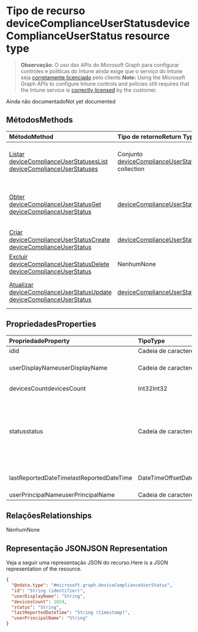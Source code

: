 # <a name="devicecomplianceuserstatus-resource-type"></a><span data-ttu-id="20950-101">Tipo de recurso deviceComplianceUserStatus</span><span class="sxs-lookup"><span data-stu-id="20950-101">deviceComplianceUserStatus resource type</span></span>

> <span data-ttu-id="20950-102">**Observação:** O uso das APIs do Microsoft Graph para configurar controles e políticas do Intune ainda exige que o serviço do Intune seja [corretamente licenciado](https://go.microsoft.com/fwlink/?linkid=839381) pelo cliente.</span><span class="sxs-lookup"><span data-stu-id="20950-102">**Note:** Using the Microsoft Graph APIs to configure Intune controls and policies still requires that the Intune service is [correctly licensed](https://go.microsoft.com/fwlink/?linkid=839381) by the customer.</span></span>

<span data-ttu-id="20950-103">Ainda não documentado</span><span class="sxs-lookup"><span data-stu-id="20950-103">Not yet documented</span></span>
## <a name="methods"></a><span data-ttu-id="20950-104">Métodos</span><span class="sxs-lookup"><span data-stu-id="20950-104">Methods</span></span>
|<span data-ttu-id="20950-105">Método</span><span class="sxs-lookup"><span data-stu-id="20950-105">Method</span></span>|<span data-ttu-id="20950-106">Tipo de retorno</span><span class="sxs-lookup"><span data-stu-id="20950-106">Return Type</span></span>|<span data-ttu-id="20950-107">Descrição</span><span class="sxs-lookup"><span data-stu-id="20950-107">Description</span></span>|
|:---|:---|:---|
|[<span data-ttu-id="20950-108">Listar deviceComplianceUserStatuses</span><span class="sxs-lookup"><span data-stu-id="20950-108">List deviceComplianceUserStatuses</span></span>](../api/intune_deviceconfig_devicecomplianceuserstatus_list.md)|<span data-ttu-id="20950-109">Conjunto [deviceComplianceUserStatus](../resources/intune_deviceconfig_devicecomplianceuserstatus.md)</span><span class="sxs-lookup"><span data-stu-id="20950-109">[deviceComplianceUserStatus](../resources/intune_deviceconfig_devicecomplianceuserstatus.md) collection</span></span>|<span data-ttu-id="20950-110">Listar propriedades e relações de objetos de [deviceComplianceUserStatus](../resources/intune_deviceconfig_devicecomplianceuserstatus.md).</span><span class="sxs-lookup"><span data-stu-id="20950-110">List properties and relationships of the [deviceComplianceUserStatus](../resources/intune_deviceconfig_devicecomplianceuserstatus.md) objects.</span></span>|
|[<span data-ttu-id="20950-111">Obter deviceComplianceUserStatus</span><span class="sxs-lookup"><span data-stu-id="20950-111">Get deviceComplianceUserStatus</span></span>](../api/intune_deviceconfig_devicecomplianceuserstatus_get.md)|[<span data-ttu-id="20950-112">deviceComplianceUserStatus</span><span class="sxs-lookup"><span data-stu-id="20950-112">deviceComplianceUserStatus</span></span>](../resources/intune_deviceconfig_devicecomplianceuserstatus.md)|<span data-ttu-id="20950-113">Ler propriedades e relações de objetos de [deviceComplianceUserStatus](../resources/intune_deviceconfig_devicecomplianceuserstatus.md).</span><span class="sxs-lookup"><span data-stu-id="20950-113">Read properties and relationships of [plannerProgressTaskBoardTaskFormat](../resources/intune_deviceconfig_devicecomplianceuserstatus.md) object.</span></span>|
|[<span data-ttu-id="20950-114">Criar deviceComplianceUserStatus</span><span class="sxs-lookup"><span data-stu-id="20950-114">Create deviceComplianceUserStatus</span></span>](../api/intune_deviceconfig_devicecomplianceuserstatus_create.md)|[<span data-ttu-id="20950-115">deviceComplianceUserStatus</span><span class="sxs-lookup"><span data-stu-id="20950-115">deviceComplianceUserStatus</span></span>](../resources/intune_deviceconfig_devicecomplianceuserstatus.md)|<span data-ttu-id="20950-116">Criar um novo objeto de [deviceComplianceUserStatus](../resources/intune_deviceconfig_devicecomplianceuserstatus.md).</span><span class="sxs-lookup"><span data-stu-id="20950-116">Create a new [plannerBucket](../resources/intune_deviceconfig_devicecomplianceuserstatus.md) object.</span></span>|
|[<span data-ttu-id="20950-117">Excluir deviceComplianceUserStatus</span><span class="sxs-lookup"><span data-stu-id="20950-117">Delete deviceComplianceUserStatus</span></span>](../api/intune_deviceconfig_devicecomplianceuserstatus_delete.md)|<span data-ttu-id="20950-118">Nenhum</span><span class="sxs-lookup"><span data-stu-id="20950-118">None</span></span>|<span data-ttu-id="20950-119">Excluir [deviceComplianceUserStatus](../resources/intune_deviceconfig_devicecomplianceuserstatus.md).</span><span class="sxs-lookup"><span data-stu-id="20950-119">Deletes a [deviceComplianceUserStatus](../resources/intune_deviceconfig_devicecomplianceuserstatus.md).</span></span>|
|[<span data-ttu-id="20950-120">Atualizar deviceComplianceUserStatus</span><span class="sxs-lookup"><span data-stu-id="20950-120">Update deviceComplianceUserStatus</span></span>](../api/intune_deviceconfig_devicecomplianceuserstatus_update.md)|[<span data-ttu-id="20950-121">deviceComplianceUserStatus</span><span class="sxs-lookup"><span data-stu-id="20950-121">deviceComplianceUserStatus</span></span>](../resources/intune_deviceconfig_devicecomplianceuserstatus.md)|<span data-ttu-id="20950-122">Atualizar as propriedades de um objeto de [deviceComplianceUserStatus](../resources/intune_deviceconfig_devicecomplianceuserstatus.md).</span><span class="sxs-lookup"><span data-stu-id="20950-122">Update the properties of a [calendar](../resources/intune_deviceconfig_devicecomplianceuserstatus.md) object.</span></span>|

## <a name="properties"></a><span data-ttu-id="20950-123">Propriedades</span><span class="sxs-lookup"><span data-stu-id="20950-123">Properties</span></span>
|<span data-ttu-id="20950-124">Propriedade</span><span class="sxs-lookup"><span data-stu-id="20950-124">Property</span></span>|<span data-ttu-id="20950-125">Tipo</span><span class="sxs-lookup"><span data-stu-id="20950-125">Type</span></span>|<span data-ttu-id="20950-126">Descrição</span><span class="sxs-lookup"><span data-stu-id="20950-126">Description</span></span>|
|:---|:---|:---|
|<span data-ttu-id="20950-127">id</span><span class="sxs-lookup"><span data-stu-id="20950-127">id</span></span>|<span data-ttu-id="20950-128">Cadeia de caracteres</span><span class="sxs-lookup"><span data-stu-id="20950-128">String</span></span>|<span data-ttu-id="20950-129">Chave da entidade.</span><span class="sxs-lookup"><span data-stu-id="20950-129">Key of the setting.</span></span>|
|<span data-ttu-id="20950-130">userDisplayName</span><span class="sxs-lookup"><span data-stu-id="20950-130">userDisplayName</span></span>|<span data-ttu-id="20950-131">Cadeia de caracteres</span><span class="sxs-lookup"><span data-stu-id="20950-131">String</span></span>|<span data-ttu-id="20950-132">Nome de usuário de DevicePolicyStatus.</span><span class="sxs-lookup"><span data-stu-id="20950-132">User name of the DevicePolicyStatus.</span></span>|
|<span data-ttu-id="20950-133">devicesCount</span><span class="sxs-lookup"><span data-stu-id="20950-133">devicesCount</span></span>|<span data-ttu-id="20950-134">Int32</span><span class="sxs-lookup"><span data-stu-id="20950-134">Int32</span></span>|<span data-ttu-id="20950-135">Contagem de dispositivos para esse usuário.</span><span class="sxs-lookup"><span data-stu-id="20950-135">Devices count for that user.</span></span>|
|<span data-ttu-id="20950-136">status</span><span class="sxs-lookup"><span data-stu-id="20950-136">status</span></span>|<span data-ttu-id="20950-137">Cadeia de caracteres</span><span class="sxs-lookup"><span data-stu-id="20950-137">String</span></span>|<span data-ttu-id="20950-138">Status de conformidade do relatório de políticas.</span><span class="sxs-lookup"><span data-stu-id="20950-138">Compliance status of the policy report.</span></span> <span data-ttu-id="20950-139">Os valores possíveis são: `unknown`, `notApplicable`, `compliant`, `remediated`, `nonCompliant`, `error`, `conflict`.</span><span class="sxs-lookup"><span data-stu-id="20950-139">Possible values are: `unknown`, `notApplicable`, `compliant`, `remediated`, `nonCompliant`, `error`, `conflict`.</span></span>|
|<span data-ttu-id="20950-140">lastReportedDateTime</span><span class="sxs-lookup"><span data-stu-id="20950-140">lastReportedDateTime</span></span>|<span data-ttu-id="20950-141">DateTimeOffset</span><span class="sxs-lookup"><span data-stu-id="20950-141">DateTimeOffset</span></span>|<span data-ttu-id="20950-142">Data e hora da última modificação do relatório de políticas.</span><span class="sxs-lookup"><span data-stu-id="20950-142">Last modified date time of the policy report.</span></span>|
|<span data-ttu-id="20950-143">userPrincipalName</span><span class="sxs-lookup"><span data-stu-id="20950-143">userPrincipalName</span></span>|<span data-ttu-id="20950-144">Cadeia de caracteres</span><span class="sxs-lookup"><span data-stu-id="20950-144">String</span></span>|<span data-ttu-id="20950-145">UserPrincipalName.</span><span class="sxs-lookup"><span data-stu-id="20950-145">userPrincipalName</span></span>|

## <a name="relationships"></a><span data-ttu-id="20950-146">Relações</span><span class="sxs-lookup"><span data-stu-id="20950-146">Relationships</span></span>
<span data-ttu-id="20950-147">Nenhum</span><span class="sxs-lookup"><span data-stu-id="20950-147">None</span></span>
## <a name="json-representation"></a><span data-ttu-id="20950-148">Representação JSON</span><span class="sxs-lookup"><span data-stu-id="20950-148">JSON Representation</span></span>
<span data-ttu-id="20950-149">Veja a seguir uma representação JSON do recurso.</span><span class="sxs-lookup"><span data-stu-id="20950-149">Here is a JSON representation of the resource.</span></span>
<!-- {
  "blockType": "resource",
  "keyProperty": "id",
  "@odata.type": "microsoft.graph.deviceComplianceUserStatus"
}
-->
``` json
{
  "@odata.type": "#microsoft.graph.deviceComplianceUserStatus",
  "id": "String (identifier)",
  "userDisplayName": "String",
  "devicesCount": 1024,
  "status": "String",
  "lastReportedDateTime": "String (timestamp)",
  "userPrincipalName": "String"
}
```



